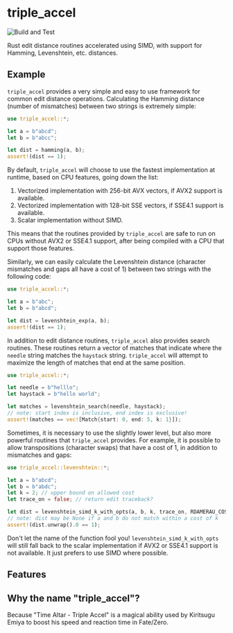 # triple_accel
![Build and Test](https://github.com/Daniel-Liu-c0deb0t/triple_accel/workflows/Test/badge.svg)

Rust edit distance routines accelerated using SIMD, with support for Hamming, Levenshtein, etc. distances.

## Example
`triple_accel` provides a very simple and easy to use framework for common edit distance operations. Calculating the Hamming distance (number of mismatches) between two strings is extremely simple:
```Rust
use triple_accel::*;

let a = b"abcd";
let b = b"abcc";

let dist = hamming(a, b);
assert!(dist == 1);
```
By default, `triple_accel` will choose to use the fastest implementation at runtime, based on CPU features, going down the list:

1. Vectorized implementation with 256-bit AVX vectors, if AVX2 support is available.
2. Vectorized implementation with 128-bit SSE vectors, if SSE4.1 support is available.
3. Scalar implementation without SIMD.

This means that the routines provided by `triple_accel` are safe to run on CPUs without AVX2 or SSE4.1 support, after being compiled with a CPU that support those features.

Similarly, we can easily calculate the Levenshtein distance (character mismatches and gaps all have a cost of 1) between two strings with the following code:
```Rust
use triple_accel::*;

let a = b"abc";
let b = b"abcd";

let dist = levenshtein_exp(a, b);
assert!(dist == 1);
```
In addition to edit distance routines, `triple_accel` also provides search routines. These routines return a vector of matches that indicate where the `needle` string matches the `haystack` string. `triple_accel` will attempt to maximize the length of matches that end at the same position.
```Rust
use triple_accel::*;

let needle = b"helllo";
let haystack = b"hello world";

let matches = levenshtein_search(needle, haystack);
// note: start index is inclusive, end index is exclusive!
assert!(matches == vec![Match{start: 0, end: 5, k: 1}]);
```
Sometimes, it is necessary to use the slightly lower level, but also more powerful routines that `triple_accel` provides. For example, it is possible to allow transpositions (character swaps) that have a cost of 1, in addition to mismatches and gaps:
```Rust
use triple_accel::levenshtein::*;

let a = b"abcd";
let b = b"abdc";
let k = 2; // upper bound on allowed cost
let trace_on = false; // return edit traceback?

let dist = levenshtein_simd_k_with_opts(a, b, k, trace_on, RDAMERAU_COSTS);
// note: dist may be None if a and b do not match within a cost of k
assert!(dist.unwrap().0 == 1);
```
Don't let the name of the function fool you! `levenshtein_simd_k_with_opts` will still fall back to the scalar implementation if AVX2 or SSE4.1 support is not available. It just prefers to use SIMD where possible.

## Features


## Why the name "triple_accel"?
Because "Time Altar - Triple Accel" is a magical ability used by Kiritsugu Emiya to boost his speed and reaction time in Fate/Zero.
